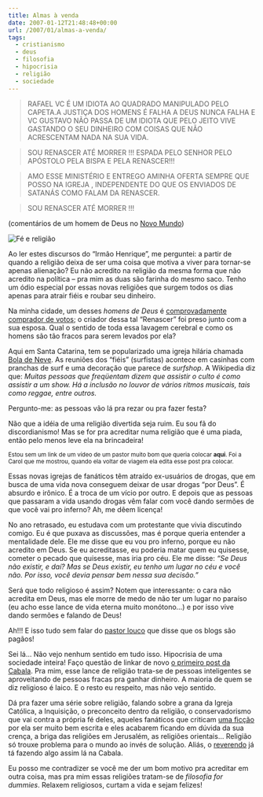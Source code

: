```yaml
---
title: Almas à venda
date: 2007-01-12T21:48:48+00:00
url: /2007/01/almas-a-venda/
tags:
  - cristianismo
  - deus
  - filosofia
  - hipocrisia
  - religião
  - sociedade
---
```


> RAFAEL VC É UM IDIOTA AO QUADRADO MANIPULADO PELO CAPETA.A JUSTIÇA DOS HOMENS É FALHA A DEUS NUNCA FALHA E VC GUSTAVO NÃO PASSA DE UM IDIOTA QUE PELO JEITO VIVE GASTANDO O SEU DINHEIRO COM COISAS QUE NÃO ACRESCENTAM NADA NA SUA VIDA.

> SOU RENASCER ATÉ MORRER !!! ESPADA PELO SENHOR PELO APÓSTOLO PELA BISPA E PELA RENASCER!!!

> AMO ESSE MINISTÉRIO E ENTREGO AMINHA OFERTA SEMPRE QUE POSSO NA IGREJA , INDEPENDENTE DO QUE OS ENVIADOS DE SATANÁS COMO FALAM DA RENASCER.

> SOU RENASCER ATÉ MORRER !!!

(comentários de um homem de Deus no [Novo Mundo][1])

![Fé e religião](/wp-content/uploads/2007/01/fe_religiao01.jpg)

Ao ler estes discursos do “Irmão Henrique”, me perguntei: a partir de quando a religião deixa de ser uma coisa que motiva a viver para tornar-se apenas alienação? Eu não acredito na religião da mesma forma que não acredito na política – pra mim as duas são farinha do mesmo saco. Tenho um ódio especial por essas novas religiões que surgem todos os dias apenas para atrair fiéis e roubar seu dinheiro.

Na minha cidade, um desses _homens de Deus_ é [comprovadamente comprador de votos][2]; o criador dessa tal “Renascer” foi preso junto com a sua esposa. Qual o sentido de toda essa lavagem cerebral e como os homens são tão fracos para serem levados por ela?

Aqui em Santa Catarina, tem se popularizado uma igreja hilária chamada [Bola de Neve][3]. As reuniões dos “fiéis” (surfistas) acontece em casinhas com pranchas de surf e uma decoração que parece de _surfshop_. A Wikipedia diz que: _Muitas pessoas que freqüentam dizem que assistir o culto é como assistir a um show. Há a inclusão no louvor de vários ritmos musicais, tais como reggae, entre outros._

Pergunto-me: as pessoas vão lá pra rezar ou pra fazer festa?

Não que a idéia de uma religião divertida seja ruim. Eu sou fã do discordianismo! Mas se for pra acreditar numa religião que é uma piada, então pelo menos leve ela na brincadeira!

<small>Estou sem um link de um vídeo de um pastor muito bom que queria colocar <strong>aqui</strong>. Foi a Carol que me mostrou, quando ela voltar de viagem ela edita esse post pra colocar.</small>

Essas novas igrejas de fanáticos têm atraído ex-usuários de drogas, que em busca de uma vida nova conseguem deixar de usar drogas “por Deus”. É absurdo e irônico. É a troca de um vício por outro. E depois que as pessoas que passaram a vida usando drogas vêm falar com você dando sermões de que você vai pro inferno? Ah, me dêem licença!

No ano retrasado, eu estudava com um protestante que vivia discutindo comigo. Eu é que puxava as discussões, mas é porque queria entender a mentalidade dele. Ele me disse que eu vou pro inferno, porque eu não acredito em Deus. Se eu acreditasse, eu poderia matar quem eu quisesse, cometer o pecado que quisesse, mas iria pro céu. Ele me disse: _“Se Deus não existir, e daí? Mas se Deus existir, eu tenho um lugar no céu e você não. Por isso, você devia pensar bem nessa sua decisão.”_

Será que todo religioso é assim? Notem que interessante: o cara não acredita em Deus, mas ele morre de medo de não ter um lugar no paraíso (eu acho esse lance de vida eterna muito monótono…) e por isso vive dando sermões e falando de Deus!

Ah!!! E isso tudo sem falar do [pastor louco][4] que disse que os blogs são pagãos!

Sei lá… Não vejo nenhum sentido em tudo isso. Hipocrisia de uma sociedade inteira! Faço questão de linkar de novo [o primeiro post da Cabala][5]. Pra mim, esse lance de religião trata-se de pessoas inteligentes se aproveitando de pessoas fracas pra ganhar dinheiro. A maioria de quem se diz religioso é laico. E o resto eu respeito, mas não vejo sentido.

Dá pra fazer uma série sobre religião, falando sobre a grana da Igreja Católica, a Inquisição, o preconceito dentro da religião, o conservadorismo que vai contra a própria fé deles, aqueles fanáticos que criticam [uma ficção][6] por ela ser muito bem escrita e eles acabarem ficando em dúvida da sua crença, a briga das religiões em Jerusalém, as religiões orientais… Religião só trouxe problema para o mundo ao invés de solução. Aliás, o [reverendo][7] já tá fazendo algo assim lá na Cabala.

Eu posso me contradizer se você me der um bom motivo pra acreditar em outra coisa, mas pra mim essas religiões tratam-se de _filosofia for dummies_. Relaxem religiosos, curtam a vida e sejam felizes!

[1]: http://novo-mundo.org/log/2006/12/01/dono-da-renascer-vai-rezar-na-cadeia/
[2]: http://www.youtube.com/results?search_query=itaja%C3%AD+francelino
[3]: http://pt.wikipedia.org/wiki/Igreja_Bola_de_Neve
[4]: /2006/10/blog-pagao/
[5]: http://1001gatos.org/5/
[6]: http://pt.wikipedia.org/wiki/O_C%C3%B3digo_da_Vinci
[7]: http://1001gatos.org/
